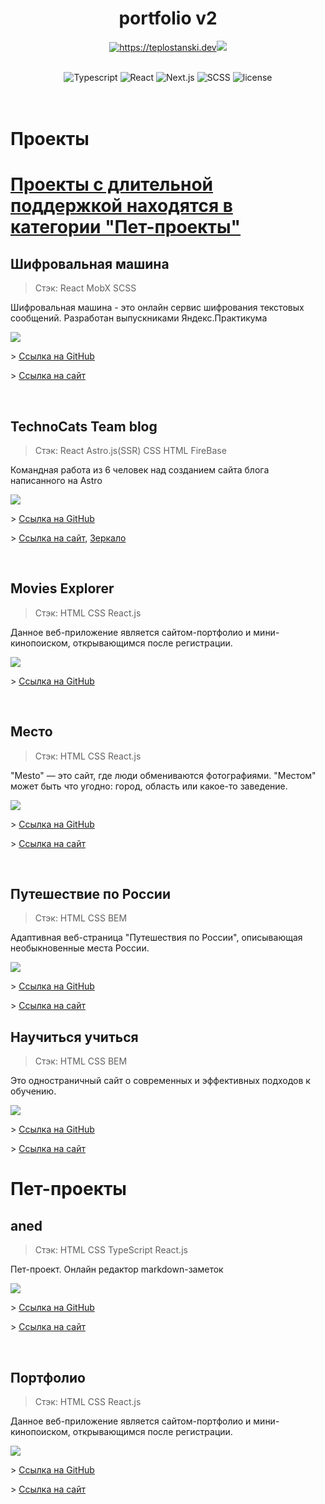 <div align="center">
  <h1>portfolio v2</h1>

  <a href="https://teplostanski.dev">  <img src="https://img.shields.io/badge/-teplostanski.dev-fecc00?style=for-the-badge" alt="https://teplostanski.dev"><img src='https://img.shields.io/website?down_color=red&down_message=offline&label=&style=for-the-badge&up_color=%23238636&up_message=online&url=https%3A%2F%2Fteplostanski.dev'/> </a>

  <br/>

  <img src="https://img.shields.io/badge/-Typescript-0d1117?style=for-the-badge&logo=Typescript" alt="Typescript">
  <img src="https://img.shields.io/badge/-React-0d1117?style=for-the-badge&logo=React" alt="React">
  <img src="https://img.shields.io/badge/-Next.js-0d1117?style=for-the-badge&logo=Next.js" alt="Next.js">
  <img src="https://img.shields.io/badge/-SCSS-0d1117?style=for-the-badge&logo=SASS" alt="SCSS">
  <img src="https://img.shields.io/github/license/teplostanski/portfolio?style=for-the-badge" alt="license">

</div>

<br/>
<br/>

# Пpоекты

# [Проекты с длительной поддержкой находятся в категории "Пет-проекты"](#пет-проекты)

## Шифровальная машина
> Стэк: React MobX SCSS

Шифровальная машина - это онлайн сервис шифрования текстовых сообщений. Разработан выпускниками Яндекс.Практикума

![](https://github.com/encryption-machine/Front/raw/master/src/assets/images/screenshot.png)

\> [Ссылка на GitHub](https://github.com/encryption-machine/Front) 

\> [Ссылка на сайт](http://shifmachine.acceleratorpracticum.ru)

<br>

## TechnoCats Team blog
> Стэк: React Astro.js(SSR) CSS HTML FireBase

Командная работа из 6 человек над созданием сайта блога написанного на Astro 

![](https://raw.githubusercontent.com/teplostanski/technocats-team-blog/main/src/assets/screenshot.png)

\> [Ссылка на GitHub](https://github.com/teplostanski/technocats-team-blog) 

\> [Ссылка на сайт](https://technocats-team.teplostanski.dev/), [Зеркало](https://technocats-team.netlify.app/)

<br>

## Movies Explorer
> Стэк: HTML CSS React.js

Данное вeб-приложение является сайтом-портфолио и мини-кинопоиском, открывающимся после регистрации.

![](./assets/images/movies.png)

\> [Ссылка на GitHub](https://github.com/teplostanski/movies-explorer-frontend)

<br>

## Место
> Стэк: HTML CSS React.js

"Mesto" — это сайт, где люди обмениваются фотографиями. "Местом" может быть что угодно: город, область или какое-то заведение.

![](./assets/images/mesto.png)

\> [Ссылка на GitHub](https://github.com/teplostanski/react-mesto-auth) 

\> [Ссылка на сайт](https://teplostanski.github.io/react-mesto-auth/)

<br>

## Путешествие по России
> Стэк: HTML CSS BEM 

Адаптивная веб-страница "Путешествия по России", описывающая необыкновенные места России.

![](./assets/images/travel.png)

\> [Ссылка на GitHub](https://github.com/teplostanski/travel) 

\> [Ссылка на сайт](https://teplostanski.github.io/travel/)

## Научиться учиться
> Стэк: HTML CSS BEM

Это одноcтраничный сайт о современных и эффективных подходов к обучению.

![](./assets/images/how-to-learn.png)

\> [Ссылка на GitHub](https://github.com/teplostanski/how-to-learn) 

\> [Ссылка на сайт](https://teplostanski.github.io/how-to-learn/)


# Пет-проекты

## aned
> Стэк: HTML CSS TypeScript React.js

Пет-проект. Онлайн редактор markdown-заметок

![](./assets/images/aned.png)

\> [Ссылка на GitHub](https://github.com/teplostanski/aned) 

\> [Ссылка на сайт](https://aned.teplostanski.dev/)

<br>

## Портфолио
> Стэк: HTML CSS React.js

Данное вeб-приложение является сайтом-портфолио и мини-кинопоиском, открывающимся после регистрации.

![](./assets/images/portfolio.png)

\> [Ссылка на GitHub](https://github.com/teplostanski/portfolio) 

\> [Ссылка на сайт](https://teplostanski.dev/)
